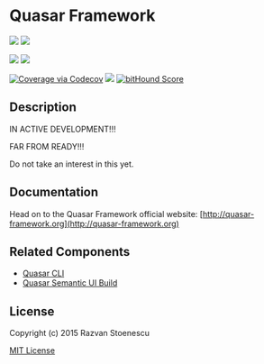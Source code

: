 # Quasar Framework

<a href="https://badge.fury.io/js/quasar-framework"><img src="https://badge.fury.io/js/quasar-framework.svg"></a>
<a href="https://circleci.com/gh/rstoenescu/quasar-framework/tree/master"><img src="https://circleci.com/gh/rstoenescu/quasar-framework/tree/master.svg?style=shield"></a>

<a href="https://david-dm.org/rstoenescu/quasar-framework" title="Dependency status"><img src="https://david-dm.org/rstoenescu/quasar-framework.svg"/></a>
<a href="https://david-dm.org/rstoenescu/quasar-framework#info=devDependencies" title="devDependency status"><img src="https://david-dm.org/rstoenescu/quasar-framework/dev-status.svg"/></a>

<a href="https://codecov.io/github/rstoenescu/quasar-framework"><img src="http://codecov.io/github/rstoenescu/quasar-framework/coverage.svg" alt="Coverage via Codecov"></a>
<a href="https://codeclimate.com/github/rstoenescu/quasar-framework"><img src="https://codeclimate.com/github/rstoenescu/quasar-framework/badges/gpa.svg" /></a>
<a href="https://www.bithound.io/github/rstoenescu/quasar-framework"><img src="https://www.bithound.io/github/rstoenescu/quasar-framework/badges/score.svg" alt="bitHound Score"></a>

## Description

IN ACTIVE DEVELOPMENT!!!

FAR FROM READY!!!

Do not take an interest in this yet.

## Documentation

Head on to the Quasar Framework official website: [http://quasar-framework.org](http://quasar-framework.org)


## Related Components

* [Quasar CLI](https://github.com/rstoenescu/quasar-cli)
* [Quasar Semantic UI Build](https://github.com/rstoenescu/quasar-semantic)

## License

Copyright (c) 2015 Razvan Stoenescu

[MIT License](http://en.wikipedia.org/wiki/MIT_License)
